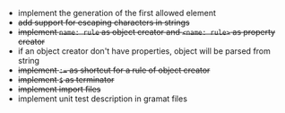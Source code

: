 - implement the generation of the first allowed element
- ~~add support for escaping characters in strings~~
- ~~implement `name: rule` as object creator and `<name: rule>` as property creator~~
- if an object creator don't have properties, object will be parsed from string
- ~~implement `:=` as shortcut for a rule of object creator~~
- ~~implement `$` as terminator~~
- ~~implement import files~~
- implement unit test description in gramat files